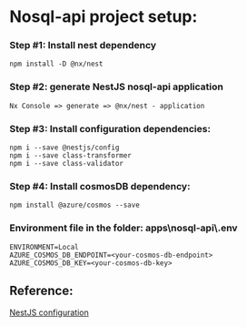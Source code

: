 # Nosql-api project setup:

### Step #1: Install nest dependency
```
npm install -D @nx/nest
```
### Step #2: generate NestJS nosql-api application
```
Nx Console => generate => @nx/nest - application 
```
### Step #3: Install configuration dependencies:
```
npm i --save @nestjs/config
npm i --save class-transformer
npm i --save class-validator
```

### Step #4: Install cosmosDB dependency:
```
npm install @azure/cosmos --save
```

### Environment file in the folder: apps\nosql-api\\.env
```
ENVIRONMENT=Local
AZURE_COSMOS_DB_ENDPOINT=<your-cosmos-db-endpoint>
AZURE_COSMOS_DB_KEY=<your-cosmos-db-key>
```

## Reference:
[NestJS configuration](https://docs.nestjs.com/techniques/configuration)